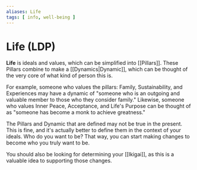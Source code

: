 ```yaml
---
aliases: Life
tags: [ info, well-being ]
---
```

# Life (LDP)
**Life** is ideals and values, which can be simplified into [[Pillars]]. These Pillars combine to make a [[Dynamics|Dynamic]], which can be thought of the very core of what kind of person this is.

For example, someone who values the pillars: Family, Sustainability, and Experiences may have a dynamic of "someone who is an outgoing and valuable member to those who they consider family." Likewise, someone who values Inner Peace, Acceptance, and Life's Purpose can be thought of as "someone has become a monk to achieve greatness."

The Pillars and Dynamic that are defined may not be true in the present. This is fine, and it's actually better to define them in the context of your ideals. Who do you want to be? That way, you can start making changes to become who you truly want to be.

You should also be looking for determining your [[Ikigai]], as this is a valuable idea to supporting those changes.